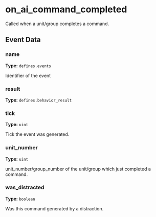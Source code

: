 # on_ai_command_completed

Called when a unit/group completes a command.

## Event Data

### name

**Type:** `defines.events`

Identifier of the event

### result

**Type:** `defines.behavior_result`

### tick

**Type:** `uint`

Tick the event was generated.

### unit_number

**Type:** `uint`

unit_number/group_number of the unit/group which just completed a command.

### was_distracted

**Type:** `boolean`

Was this command generated by a distraction.

